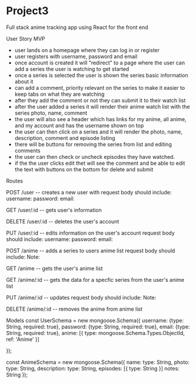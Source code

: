 # Project3
Full stack anime tracking app using React for the front end


User Story
  MVP
  - user lands on a homepage where they can log in or register 
  - user registers with username, password and email
  - once account is created it will "redirect" to a page where the user can add a series the user is watching to get started
  - once a series is selected the user is shown the series basic information about it
  - can add a comment, priority relevant on the series to make it easier to keep tabs on what they are watching
  - after they add the comment or not they can submit it to their watch list 
  - after the user added a series it will render their anime watch list with the series photo, name, comment
  - the user will also see a header which has links for my anime, all anime, and my account and has the username shown on top
  - the user can then click on a series and it will render the photo, name, description, comment and episode listing
  - there will be buttons for removing the series from list and editing comments
  - the user can then check or uncheck episodes they have watched.
  - if the the user clicks edit thet will see the comment and be able to edit the text with buttons on the bottom for delete and submit 
  
  
Routes

POST /user -- creates a new user with
  request body should include:
      username:
      password:
      email:

GET /user/:id -- gets user's information

DELETE /user/:id -- deletes the user's account

PUT /user/:id -- edits information on the user's account
  request body should include:
      username:
      password:
      email:




POST /anime -- adds a series to users anime list
  request body should include:
       Note:
     

GET /anime -- gets the user's anime list

GET /anime/:id -- gets the data for a specfic series from the user's anime list

PUT /anime/:id -- updates 
  request body should include:
      Note:
    
DELETE /anime/:id -- removes the anime from anime list




Models
const UserSchema = new mongoose.Schema({
  username: {type: String, required: true},
  password: {type: String, required: true},
  email: {type: String, required: true},
  anime: [{
    type: mongoose.Schema.Types.ObjectId,
    ref: 'Anime'
  }]
  
});

const AnimeSchema = new mongoose.Schema({
  name: type: String,
  photo: type: String,
  description: type: String,
  episodes: [{
    type: String
  }]
  notes: String
});
